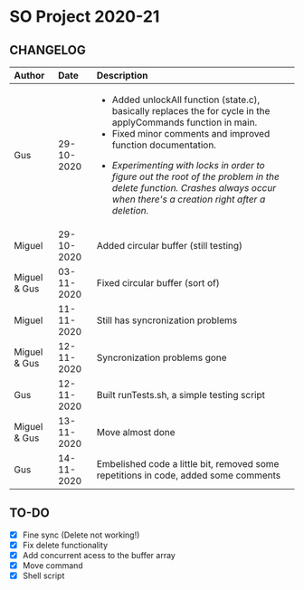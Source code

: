 # SO Project 2020-21
## CHANGELOG

| Author       | Date           | Description  |
|:------------- |:-------------| :-----|
| Gus      | 29-10-2020 | <ul><li>Added unlockAll function (state.c), basically replaces the for cycle in the applyCommands function in main.</li><li>Fixed minor comments and improved function documentation.</li></ul><ul><li>*Experimenting with locks in order to figure out the root of the problem in the delete function. Crashes always occur when there's a creation right after a deletion.*</li> |    
| Miguel    | 29-10-2020     |  Added circular buffer (still testing)|
| Miguel & Gus   | 03-11-2020     |  Fixed circular buffer (sort of)|
| Miguel    | 11-11-2020     |  Still has syncronization problems|
| Miguel & Gus   | 12-11-2020     |  Syncronization problems gone  |
| Gus      | 12-11-2020 | Built runTests.sh, a simple testing script |
| Miguel & Gus | 13-11-2020 | Move almost done |
| Gus | 14-11-2020 | Embelished code a little bit, removed some repetitions in code, added some comments |


## TO-DO

  - [x] Fine sync (Delete not working!)
  - [x] Fix delete functionality
  - [x] Add concurrent acess to the buffer array
  - [x] Move command
  - [x] Shell script
